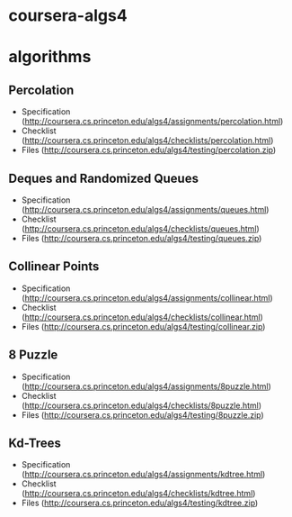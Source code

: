 # coursera-algs4

# algorithms

## Percolation
- Specification (http://coursera.cs.princeton.edu/algs4/assignments/percolation.html)
- Checklist (http://coursera.cs.princeton.edu/algs4/checklists/percolation.html)
- Files (http://coursera.cs.princeton.edu/algs4/testing/percolation.zip)
 
## Deques and Randomized Queues
- Specification (http://coursera.cs.princeton.edu/algs4/assignments/queues.html)
- Checklist (http://coursera.cs.princeton.edu/algs4/checklists/queues.html)
- Files (http://coursera.cs.princeton.edu/algs4/testing/queues.zip)

## Collinear Points
- Specification (http://coursera.cs.princeton.edu/algs4/assignments/collinear.html)
- Checklist (http://coursera.cs.princeton.edu/algs4/checklists/collinear.html)
- Files (http://coursera.cs.princeton.edu/algs4/testing/collinear.zip)

## 8 Puzzle
- Specification (http://coursera.cs.princeton.edu/algs4/assignments/8puzzle.html)
- Checklist (http://coursera.cs.princeton.edu/algs4/checklists/8puzzle.html)
- Files (http://coursera.cs.princeton.edu/algs4/testing/8puzzle.zip)

## Kd-Trees
- Specification (http://coursera.cs.princeton.edu/algs4/assignments/kdtree.html)
- Checklist (http://coursera.cs.princeton.edu/algs4/checklists/kdtree.html)
- Files (http://coursera.cs.princeton.edu/algs4/testing/kdtree.zip)
